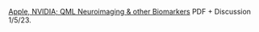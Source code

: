 [Apple, NVIDIA; QML Neuroimaging & other Biomarkers](https://www.chemicalqdevice.com/alzheimers-qml-neuroimaging-other-biomarkers) PDF + Discussion 1/5/23.
